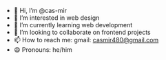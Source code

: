- 👋 Hi, I’m @cas-mir
- 👀 I’m interested in web design
- 🌱 I’m currently learning web development
- 💞️ I’m looking to collaborate on frontend projects
- 📫 How to reach me: gmail: casmir480@gmail.com
- 😄 Pronouns: he/him
  

<!---
cas-mir/cas-mir is a ✨ special ✨ repository because its `README.md` (this file) appears on your GitHub profile.
You can click the Preview link to take a look at your changes.
--->
